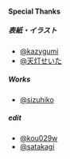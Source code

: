 #### Special Thanks
##### 表紙・イラスト
- [@kazygumi](https://twitter.com/kazygumi)
- [@天灯せいた]()

##### Works
- [@sizuhiko](https://twitter.com/sizuhiko)

##### edit 
- [@kou029w](https://github.com/kou029w)
- [@satakagi](https://github.com/satakagi)



